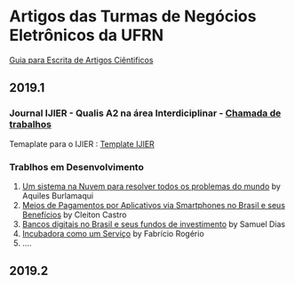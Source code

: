 
# Artigos das Turmas de Negócios Eletrônicos da UFRN

[Guia para Escrita de Artigos Ciêntificos](https://docs.google.com/document/d/1EO0oFDhCDIrdFhSuv943vHrbwlfDpdVDLcz__mHHJdA)


## 2019.1
### Journal IJIER - Qualis A2 na área Interdiciplinar - [Chamada de trabalhos](https://ijier.net/ijier/cfp)
Temaplate para o IJIER : [Template IJIER](https://docs.google.com/document/d/1pVRtEzSiuonfiS08IcdXQHXIYctiCQYpjothuQtrn7k)

### Trablhos em Desenvolvimento

1. [Um sistema na Nuvem para resolver todos os problemas do mundo](https://docs.google.com/document/d/1pVRtEzSiuonfiS08IcdXQHXIYctiCQYpjothuQtrn7k/edit) by Aquiles Burlamaqui
1. [Meios de Pagamentos por Aplicativos via Smartphones no Brasil e seus Benefícios](https://docs.google.com/document/d/1L0_j7MGlVGo2W2eEQm0NwzhgRdqmkm1di42bexq8eCo/edit?usp=sharing) by Cleiton Castro
1. [Bancos digitais no Brasil e seus fundos de investimento](https://docs.google.com/document/d/1Sd-4WvsLIMGwt3yOobKzjFRftkIFocMKKmaGLaV8omk/edit?usp=sharing) by Samuel Dias
1. [Incubadora como um Serviço](https://docs.google.com/document/d/11viSMJb7hw3z4S7byjXUgOWak0u3CKREky9sEldvPuc/edit?usp=sharing) by Fabrício Rogério
1. ....

## 2019.2

